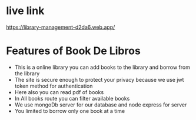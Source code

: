 # live link
https://library-management-d2da6.web.app/

# Features of Book De Libros
- This is a online library you can add books to the library and borrow from the library
- The site is secure enough to protect your privacy because we use jwt token method for authentication
- Here also you can read pdf of books
- In All books route you can filter available books
- We use mongoDb server for our database and node  express for server
- You limited to borrow only one book at a time 



